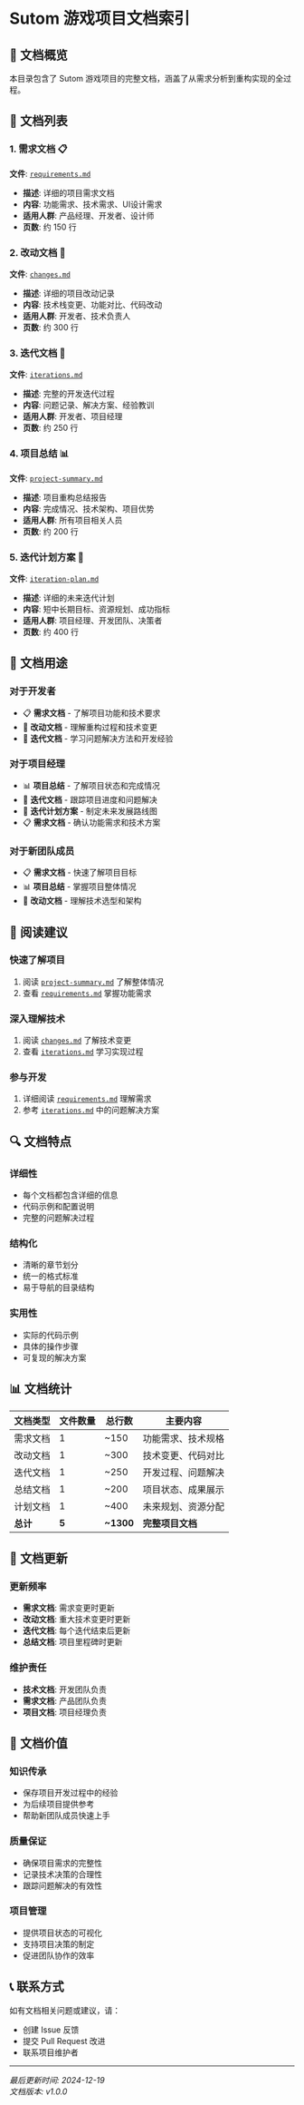 # Sutom 游戏项目文档索引

## 📁 文档概览

本目录包含了 Sutom 游戏项目的完整文档，涵盖了从需求分析到重构实现的全过程。

## 📄 文档列表

### 1. 需求文档 📋
**文件**: [`requirements.md`](./requirements.md)
- **描述**: 详细的项目需求文档
- **内容**: 功能需求、技术需求、UI设计需求
- **适用人群**: 产品经理、开发者、设计师
- **页数**: 约 150 行

### 2. 改动文档 🔄
**文件**: [`changes.md`](./changes.md)
- **描述**: 详细的项目改动记录
- **内容**: 技术栈变更、功能对比、代码改动
- **适用人群**: 开发者、技术负责人
- **页数**: 约 300 行

### 3. 迭代文档 🚀
**文件**: [`iterations.md`](./iterations.md)
- **描述**: 完整的开发迭代过程
- **内容**: 问题记录、解决方案、经验教训
- **适用人群**: 开发者、项目经理
- **页数**: 约 250 行

### 4. 项目总结 📊
**文件**: [`project-summary.md`](./project-summary.md)
- **描述**: 项目重构总结报告
- **内容**: 完成情况、技术架构、项目优势
- **适用人群**: 所有项目相关人员
- **页数**: 约 200 行

### 5. 迭代计划方案 🎯
**文件**: [`iteration-plan.md`](./iteration-plan.md)
- **描述**: 详细的未来迭代计划
- **内容**: 短中长期目标、资源规划、成功指标
- **适用人群**: 项目经理、开发团队、决策者
- **页数**: 约 400 行

## 🎯 文档用途

### 对于开发者
- 📋 **需求文档** - 了解项目功能和技术要求
- 🔄 **改动文档** - 理解重构过程和技术变更
- 🚀 **迭代文档** - 学习问题解决方法和开发经验

### 对于项目经理
- 📊 **项目总结** - 了解项目状态和完成情况
- 🚀 **迭代文档** - 跟踪项目进度和问题解决
- 🎯 **迭代计划方案** - 制定未来发展路线图
- 📋 **需求文档** - 确认功能需求和技术方案

### 对于新团队成员
- 📋 **需求文档** - 快速了解项目目标
- 📊 **项目总结** - 掌握项目整体情况
- 🔄 **改动文档** - 理解技术选型和架构

## 📖 阅读建议

### 快速了解项目
1. 阅读 [`project-summary.md`](./project-summary.md) 了解整体情况
2. 查看 [`requirements.md`](./requirements.md) 掌握功能需求

### 深入理解技术
1. 阅读 [`changes.md`](./changes.md) 了解技术变更
2. 查看 [`iterations.md`](./iterations.md) 学习实现过程

### 参与开发
1. 详细阅读 [`requirements.md`](./requirements.md) 理解需求
2. 参考 [`iterations.md`](./iterations.md) 中的问题解决方案

## 🔍 文档特点

### 详细性
- 每个文档都包含详细的信息
- 代码示例和配置说明
- 完整的问题解决过程

### 结构化
- 清晰的章节划分
- 统一的格式标准
- 易于导航的目录结构

### 实用性
- 实际的代码示例
- 具体的操作步骤
- 可复现的解决方案

## 📊 文档统计

| 文档类型 | 文件数量 | 总行数 | 主要内容 |
|----------|----------|--------|----------|
| 需求文档 | 1 | ~150 | 功能需求、技术规格 |
| 改动文档 | 1 | ~300 | 技术变更、代码对比 |
| 迭代文档 | 1 | ~250 | 开发过程、问题解决 |
| 总结文档 | 1 | ~200 | 项目状态、成果展示 |
| 计划文档 | 1 | ~400 | 未来规划、资源分配 |
| **总计** | **5** | **~1300** | **完整项目文档** |

## 🔄 文档更新

### 更新频率
- **需求文档**: 需求变更时更新
- **改动文档**: 重大技术变更时更新
- **迭代文档**: 每个迭代结束后更新
- **总结文档**: 项目里程碑时更新

### 维护责任
- **技术文档**: 开发团队负责
- **需求文档**: 产品团队负责
- **项目文档**: 项目经理负责

## 🎉 文档价值

### 知识传承
- 保存项目开发过程中的经验
- 为后续项目提供参考
- 帮助新团队成员快速上手

### 质量保证
- 确保项目需求的完整性
- 记录技术决策的合理性
- 跟踪问题解决的有效性

### 项目管理
- 提供项目状态的可视化
- 支持项目决策的制定
- 促进团队协作的效率

## 📞 联系方式

如有文档相关问题或建议，请：
- 创建 Issue 反馈
- 提交 Pull Request 改进
- 联系项目维护者

---

*最后更新时间: 2024-12-19*  
*文档版本: v1.0.0* 